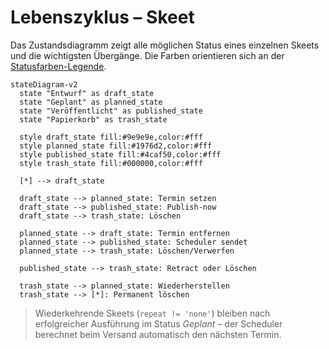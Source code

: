 # Lebenszyklus – Skeet

Das Zustandsdiagramm zeigt alle möglichen Status eines einzelnen Skeets und die wichtigsten Übergänge. Die Farben orientieren sich an der [Statusfarben-Legende](./statusfarben.md).

```mermaid
stateDiagram-v2
  state "Entwurf" as draft_state
  state "Geplant" as planned_state
  state "Veröffentlicht" as published_state
  state "Papierkorb" as trash_state

  style draft_state fill:#9e9e9e,color:#fff
  style planned_state fill:#1976d2,color:#fff
  style published_state fill:#4caf50,color:#fff
  style trash_state fill:#000000,color:#fff

  [*] --> draft_state

  draft_state --> planned_state: Termin setzen
  draft_state --> published_state: Publish-now
  draft_state --> trash_state: Löschen

  planned_state --> draft_state: Termin entfernen
  planned_state --> published_state: Scheduler sendet
  planned_state --> trash_state: Löschen/Verwerfen

  published_state --> trash_state: Retract oder Löschen

  trash_state --> planned_state: Wiederherstellen
  trash_state --> [*]: Permanent löschen
```

> Wiederkehrende Skeets (`repeat != 'none'`) bleiben nach erfolgreicher Ausführung im Status *Geplant* – der Scheduler berechnet beim Versand automatisch den nächsten Termin.
